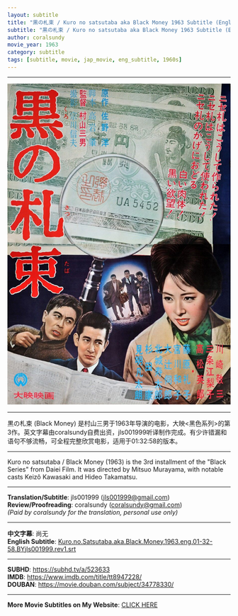```yaml
---
layout: subtitle
title: "黒の札束 / Kuro no satsutaba aka Black Money 1963 Subtitle (English)"
subtitle: "黒の札束 / Kuro no satsutaba aka Black Money 1963 Subtitle (English)"
author: coralsundy
movie_year: 1963
category: subtitle
tags: [subtitle, movie, jap_movie, eng_subtitle, 1960s]
---
```


------

<img src="../assets/tt8947228.jpg" alt="tt8947228_cover_art" />

------

黒の札束 (Black Money) 是村山三男于1963年导演的电影，大映<黑色系列>的第3作。英文字幕由coralsundy自费出资，jls001999听译制作完成。有少许错漏和语句不够流畅，可全程完整欣赏电影，适用于01:32:58的版本。

------

Kuro no satsutaba / Black Money (1963) is the 3rd installment of the "Black Series" from Daiei Film. It was directed by Mitsuo Murayama, with notable casts Keizô Kawasaki and Hideo Takamatsu.

------

**Translation/Subtitle**: jls001999 (jls001999@gmail.com)<br>
**Review/Proofreading**: coralsundy (coralsundy@gmail.com)<br>
*(Paid by coralsundy for the translation, personal use only)*

------

**中文字幕**: 尚无<br>
**English Subtitle**: [Kuro.no.Satsutaba.aka.Black.Money.1963.eng.01-32-58.BYjls001999.rev1.srt](../subtitles/Kuro.no.Satsutaba.aka.Black.Money.1963.eng.01-32-58.BYjls001999.rev1.srt)

------

**SUBHD**: <https://subhd.tv/a/523633><br>
**IMDB**: <https://www.imdb.com/title/tt8947228/><br>
**DOUBAN**: <https://movie.douban.com/subject/34778330/>

------

**More Movie Subtitles on My Website**: <a href='{% post_url 2021-01-10-subtitles-summary-list %}'>CLICK HERE</a>


